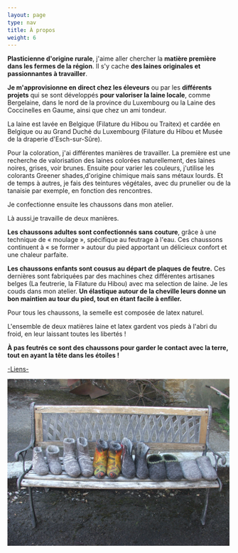 ```yaml
---
layout: page
type: nav
title: À propos
weight: 6
---
```

**Plasticienne d'origine rurale**, j'aime aller chercher la **matière première dans les fermes de la région**. Il s'y cache **des laines originales et passionnantes à travailler**.

**Je m'approvisionne en direct chez les éleveurs** ou par les **différents projets** qui se sont développés **pour valoriser la laine locale**, comme Bergelaine, dans le nord de la province du Luxembourg ou la Laine des Coccinelles en Gaume, ainsi que chez un ami tondeur.

La laine est lavée en Belgique (Filature du Hibou ou Traitex) et cardée en Belgique ou au Grand Duché du Luxembourg (Filature du Hibou et Musée de la draperie d'Esch-sur-Sûre).

Pour la coloration, j'ai différentes manières de travailler. La première est une recherche de valorisation des laines colorées naturellement, des laines noires, grises, voir brunes. 
Ensuite pour varier les couleurs, j'utilise les colorants Greener shades,d'origine chimique mais sans métaux lourds. Et de temps à autres, je fais des teintures végétales, avec du prunelier ou de la tanaisie par exemple, en fonction des rencontres.

Je confectionne ensuite les chaussons dans mon atelier.

Là aussi,je travaille de deux manières. 

**Les chaussons adultes sont confectionnés sans couture**, grâce à une technique de « moulage », spécifique au feutrage à l'eau. Ces chaussons continuent à « se former » autour du pied apportant un délicieux confort et une chaleur parfaite.

**Les chaussons enfants sont cousus au départ de plaques de feutre.** Ces dernières sont fabriquées par des machines chez différentes artisanes belges (La feutrerie, la Filature du Hibou) avec ma selection de laine. Je les couds dans mon atelier. **Un élastique autour de la cheville leurs donne un bon maintien au tour du pied, tout en étant facile à enfiler.**

Pour tous les chaussons, la semelle est composée de latex naturel. 

L'ensemble de deux matières laine et latex gardent vos pieds à l'abri du froid, en leur laissant  toutes les libertés !

**À pas feutrés ce sont des chaussons pour garder le contact avec la terre, tout en ayant la tête dans les étoiles !**

[-Liens-](/liens/)

<div class="centered"><img src="apropos.jpg" style="max-width:100%;width:500px" alt="Quelques plantes"></div>